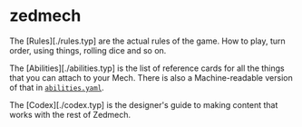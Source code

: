# zedmech

The [Rules][./rules.typ] are the actual rules of the game. How to play, turn order, using things, rolling dice and so on.

The [Abilities][./abilities.typ] is the list of reference cards for all the things that you can attach to your Mech. There is also a Machine-readable version of that in [`abilities.yaml`](./abilities.yaml).

The [Codex][./codex.typ] is the designer's guide to making content that works with the rest of Zedmech.
